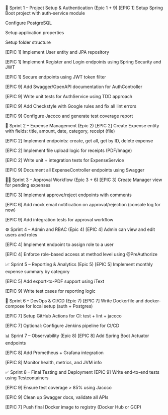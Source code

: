 🚀 Sprint 1 – Project Setup & Authentication (Epic 1 + 9)
[EPIC 1] Setup Spring Boot project with auth-service module

Configure PostgreSQL

Setup application.properties

Setup folder structure

[EPIC 1] Implement User entity and JPA repository

[EPIC 1] Implement Register and Login endpoints using Spring Security and JWT

[EPIC 1] Secure endpoints using JWT token filter

[EPIC 9] Add Swagger/OpenAPI documentation for AuthController

[EPIC 9] Write unit tests for AuthService using TDD approach

[EPIC 9] Add Checkstyle with Google rules and fix all lint errors

[EPIC 9] Configure Jacoco and generate test coverage report

🧾 Sprint 2 – Expense Management (Epic 2)
[EPIC 2] Create Expense entity with fields: title, amount, date, category, receipt (file)

[EPIC 2] Implement endpoints: create, get all, get by ID, delete expense

[EPIC 2] Implement file upload logic for receipts (PDF/Image)

[EPIC 2] Write unit + integration tests for ExpenseService

[EPIC 9] Document all ExpenseController endpoints using Swagger

👨‍💼 Sprint 3 – Approval Workflow (Epic 3 + 6)
[EPIC 3] Create Manager view for pending expenses

[EPIC 3] Implement approve/reject endpoints with comments

[EPIC 6] Add mock email notification on approval/rejection (console log for now)

[EPIC 9] Add integration tests for approval workflow

⚙️ Sprint 4 – Admin and RBAC (Epic 4)
[EPIC 4] Admin can view and edit users and roles

[EPIC 4] Implement endpoint to assign role to a user

[EPIC 4] Enforce role-based access at method level using @PreAuthorize

📈 Sprint 5 – Reporting & Analytics (Epic 5)
[EPIC 5] Implement monthly expense summary by category

[EPIC 5] Add export-to-PDF support using iText

[EPIC 9] Write test cases for reporting logic

🐳 Sprint 6 – DevOps & CI/CD (Epic 7)
[EPIC 7] Write Dockerfile and docker-compose for local setup (auth + Postgres)

[EPIC 7] Setup GitHub Actions for CI: test + lint + jacoco

[EPIC 7] Optional: Configure Jenkins pipeline for CI/CD

📊 Sprint 7 – Observability (Epic 8)
[EPIC 8] Add Spring Boot Actuator endpoints

[EPIC 8] Add Prometheus + Grafana integration

[EPIC 8] Monitor health, metrics, and JVM info

✅ Sprint 8 – Final Testing and Deployment
[EPIC 9] Write end-to-end tests using Testcontainers

[EPIC 9] Ensure test coverage > 85% using Jacoco

[EPIC 9] Clean up Swagger docs, validate all APIs

[EPIC 7] Push final Docker image to registry (Docker Hub or GCP)